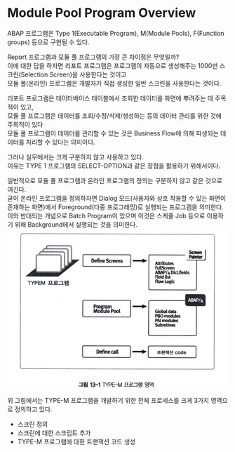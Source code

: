 # Module Pool Program Overview
ABAP 프로그램은 Type 1(Executable Program), M(Module Pools), F(Function groups) 등으로 구현될 수 있다. <br>

Report 프로그램과 모듈 풀 프로그램의 가장 큰 차이점은 무엇일까? <br>
이에 대한 답을 하자면 리포트 프로그램은 프로그램이 자동으로 생성해주는 1000번 스크린(Selection Screen)을 사용한다는 것이고 <br>
모듈 풀(온라인) 프로그램은 개발자가 직접 생성한 일반 스크린을 사용한다는 것이다.

리포트 프로그램은 데이터베이스 테이블에서 조회한 데이터를 화면에 뿌려주는 데 주목적이 있고, <br>
모듈 풀 프로그램은 데이터를 조회/수정/삭제/생성하는 등의 데이터 관리를 위한 것에 주목적이 있다 <br>
모듈 풀 프로그램이 데이터를 관리할 수 있는 것은 Business Flow에 의해 파생되는 데이터를 처리할 수 있다는 의미이다. <br>

그러나 실무에서는 크게 구분하지 않고 사용하고 있다. <br>
이유는 TYPE 1 프로그램의 SELECT-OPTION과 같은 장점을 활용하기 위해서이다.

일반적으로 모듈 풀 프로그램과 온라인 프로그램의 정의는 구분하지 않고 같은 것으로 여긴다. <BR>
굳이 온라인 프로그램을 정의하자면 Dialog 모드(사용자와 상호 작용할 수 있는 화면이 존재하는 화면)에서 Foreground(다중 프로그래밍)로 실행되는 프로그램을 의미한다. <br>
이와 반대되는 개념으로 Batch Program이 있으며 이것은 스케쥴 Job 등으로 이용하기 위해 Background에서 실행되는 것을 의미한다.
![](img/../../img/8-13.png)

위 그림에서는 TYPE-M 프로그램을 개발하기 위한 전체 프로세스를 크게 3가지 영역으로 정의하고 있다.
- 스크린 정의
- 스크린에 대한 스크립트 추가
- TYPE-M 프로그램에 대한 트랜잭션 코드 생성